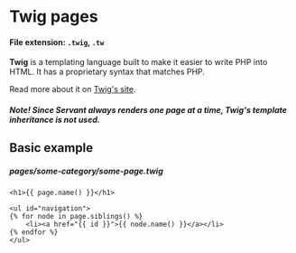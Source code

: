 
# Twig pages

#### File extension: `.twig`, `.tw`

**Twig** is a templating language built to make it easier to write PHP into HTML. It has a proprietary syntax that matches PHP.

Read more about it on [Twig's site](http://twig.sensiolabs.org/doc/templates.html).

##### **Note!** Since Servant always renders one page at a time, Twig's template inheritance is not used.



## Basic example

##### pages/some-category/some-page.twig

	<h1>{{ page.name() }}</h1>

	<ul id="navigation">
	{% for node in page.siblings() %}
		<li><a href="{{ id }}">{{ node.name() }}</a></li>
	{% endfor %}
	</ul>
